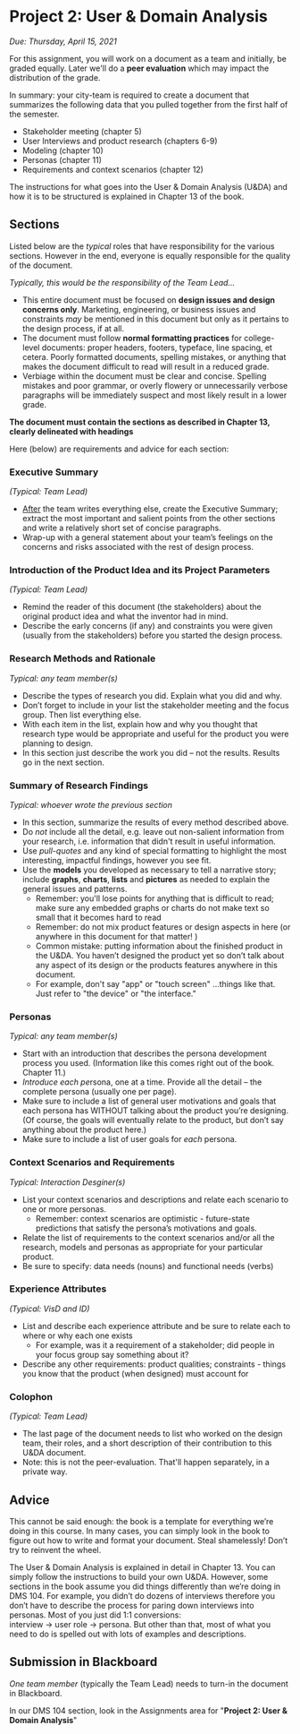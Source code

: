 # Project 2: User & Domain Analysis

*Due: Thursday, April 15, 2021*

For this assignment, you will work on a document as a team and initially, be graded equally.  Later we'll do a **peer evaluation** which may impact the distribution of the grade.

In summary: your city-team is required to create a document that summarizes the following data that you pulled together from the first half of the semester.  

- Stakeholder meeting (chapter 5)
- User Interviews and product research (chapters 6-9)
- Modeling (chapter 10)
- Personas (chapter 11)
- Requirements and context scenarios (chapter 12)

The instructions for what goes into the User & Domain Analysis (U&DA) and how it is to be structured is explained in Chapter 13 of the book. 

## Sections

Listed below are the *typical* roles that have responsibility for the various sections.  However in the end, everyone is equally responsible for the quality of the document.

*Typically, this would be the responsibility of the Team Lead...*

- This entire document must be focused on **design issues and design concerns only**.  Marketing, engineering, or business issues and constraints *may* be mentioned in this document but only as it pertains to the design process, if at all.
- The document must follow **normal formatting practices** for college-level documents: proper headers, footers, typeface, line spacing, et cetera.  Poorly formatted documents, spelling mistakes, or anything that makes the document difficult to read will result in a reduced grade.
- Verbiage within the document must be clear and concise.  Spelling mistakes and poor grammar, or overly flowery or unnecessarily verbose paragraphs will be immediately suspect and most likely result in a lower grade.  

**The document must contain the sections as described in Chapter 13, clearly delineated with headings**

Here (below) are requirements and advice for each section:

### **Executive Summary**

*(Typical: Team Lead)*

- <u>After</u> the team writes everything else, create the Executive Summary; extract the most important and salient points from the other sections and write a relatively short set of concise paragraphs.
- Wrap-up with a general statement about your team’s feelings on the concerns and risks associated with the rest of design process.

### Introduction of the Product Idea and its Project Parameters

*(Typical: Team Lead)*

- Remind the reader of this document (the stakeholders) about the original product idea and what the inventor had in mind.
- Describe the early concerns (if any) and constraints you were given (usually from the stakeholders) before you started the design process.

### Research Methods and Rationale

*Typical: any team member(s)*

- Describe the types of research you did. Explain what you did and why.
- Don’t forget to include in your list the stakeholder meeting and the focus group.  Then list everything else. 
- With each item in the list, explain how and why you thought that research type would be appropriate and useful for the product you were planning to design.
- In this section just describe the work you did – not the results.  Results go in the next section.

### Summary of Research Findings

*Typical: whoever wrote the previous section*

- In this section, summarize the results of every method described above.
- Do *not* include all the detail, e.g. leave out non-salient information from your research, i.e. information that didn't result in useful information.
- Use *pull-quotes* and any kind of special formatting to highlight the most interesting, impactful findings, however you see fit.
- Use the **models** you developed as necessary to tell a narrative story; include **graphs**, **charts**, **lists** and **pictures** as needed to explain the general issues and patterns.
  - Remember: you'll lose points for anything that is difficult to read; make sure any embedded graphs or charts do not make text so small that it becomes hard to read
  - Remember: do not mix product features or design aspects in here (or anywhere in this document for that matter! )
  - Common mistake: putting information about the finished product in the U&DA.  You haven’t designed the product yet so don’t talk about any aspect of its design or the products features anywhere in this document.  
  - For example, don't say "app" or "touch screen" ...things like that.  Just refer to "the device" or "the interface."

### Personas

*Typical: any team member(s)*

- Start with an introduction that describes the persona development process you used. (Information like this comes right out of the book. Chapter 11.)
- *Introduce each pe*rsona, one at a time.  Provide all the detail – the complete persona (usually one per page).  
- Make sure to include a list of general user motivations and goals that each persona has WITHOUT talking about the product you’re designing.  (Of course, the goals will eventually relate to the product, but don’t say anything about the product here.)
- Make sure to include a list of user goals for *each* persona.


### Context Scenarios and Requirements

*Typical: Interaction Desginer(s)*

- List your context scenarios and descriptions and relate each scenario to one or more personas.
  - Remember: context scenarios are optimistic - future-state predictions that satisfy the persona’s motivations and goals.
- Relate the list of requirements to the context scenarios and/or all the research, models and personas as appropriate for your particular product.
- Be sure to specify: data needs (nouns) and functional needs (verbs)

### Experience Attributes

*(Typical: VisD and ID)*

- List and describe each experience attribute and be sure to relate each to where or why each one exists
  - For example, was it a requirement of a stakeholder; did people in your focus group say something about it?
- Describe any other requirements: product qualities; constraints - things you know that the product (when designed) must account for

### Colophon

*(Typical: Team Lead)*

- The last page of the document needs to list who worked on the design team, their roles, and a short description of their contribution to this U&DA document.
- Note: this is not the peer-evaluation.  That'll happen separately, in a private way.

## Advice
This cannot be said enough: the book is a template for everything we’re doing in this course. In many cases, you can simply look in the book to figure out how to write and format your document.  Steal shamelessly!  Don’t try to reinvent the wheel.

The User & Domain Analysis is explained in detail in Chapter 13.  You can simply follow the instructions to build your own U&DA.  However, some sections in the book assume you did things differently than we’re doing in DMS 104.  For example, you didn’t do dozens of interviews therefore you don’t have to describe the process for paring down interviews into personas.  Most of you just did 1:1 conversions: interview&nbsp;&rarr;&nbsp;user&nbsp;role&nbsp;&rarr;&nbsp;persona.  But other than that, most of what you need to do is spelled out with lots of examples and descriptions.

## Submission in Blackboard

*One team member* (typically the Team Lead) needs to turn-in the document in Blackboard.

In our DMS 104 section, look in the Assignments area for "**Project 2: User & Domain Analysis**"

